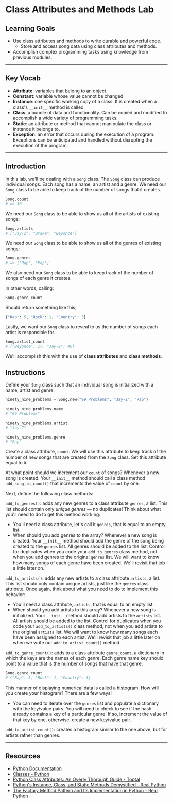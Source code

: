 # Class Attributes and Methods Lab

## Learning Goals

- Use class attributes and methods to write durable and powerful code.
  - Store and access song data using class attributes and methods.
- Accomplish complex programming tasks using knowledge from previous modules.

***

## Key Vocab

- **Attribute**: variables that belong to an object.
- **Constant**: variable whose value cannot be changed.
- **Instance**: one specific working copy of a class. It is created when a
  class's `__init__` method is called.
- **Class**: a bundle of data and functionality. Can be copied and modified to
  accomplish a wide variety of programming tasks.
- **Static**: an attribute or method that cannot manipulate the class or
  instance it belongs to.
- **Exception**: an error that occurs during the execution of a program.
  Exceptions can be anticipated and handled without disrupting the execution of
  the program.

***

## Introduction

In this lab, we'll be dealing with a `Song` class. The `Song` class can produce
individual songs. Each song has a name, an artist and a genre. We need our
`Song` class to be able to keep track of the number of songs that it creates.

```py
Song.count
# => 30
```

We need our `Song` class to be able to show us all of the artists of existing
songs:

```py
Song.artists
# ["Jay-Z", "Drake", "Beyonce"]
```

We need our `Song` class to be able to show us all of the genres of existing
songs:

```py
Song.genres
# => ["Rap", "Pop"]
```

We also need our `Song` class to be able to keep track of the number of songs of
each genre it creates.

In other words, calling:

```py
Song.genre_count
```

Should return something like this;

```py
{"Rap": 5, "Rock": 1, "Country": 3}
```

Lastly, we want our `Song` class to reveal to us the number of songs each artist
is responsible for.

```py
Song.artist_count
# {"Beyonce": 17, "Jay-Z": 40}
```

We'll accomplish this with the use of **class attributes** and **class
methods**.

## Instructions

Define your `Song` class such that an individual song is initialized with a
name, artist and genre.

```py
ninety_nine_problems = Song.new("99 Problems", "Jay-Z", "Rap")

ninety_nine_problems.name
# "99 Problems"

ninety_nine_problems.artist
# "Jay-Z"

ninety_nine_problems.genre
# "Rap"
```

Create a class attribute, `count`. We will use this attribute to keep track of
the number of new songs that are created from the `Song` class. Set this
attribute equal to `0`.

At what point should we increment our `count` of songs? Whenever a new song is
created. Your `__init__` method should call a class method
`add_song_to_count()` that increments the value of `count` by one.

Next, define the following class methods:

`add_to_genres()`: adds any new genres to a class attribute `genres`, a
list. This list should contain only _unique genres_ — no duplicates! Think
about what you'll need to do to get this method working:

- You'll need a class attribute, let's call it `genres`, that is equal to an
  empty list.
- When should you add genres to the array? Whenever a new song is created.
  Your `__init__` method should add the genre of the song being created to
  the `genres` list. All genres should be added to the list. Control for
  duplicates when you code your `add_to_genres` class method, not when you add
  genres to the original `genres` list. We will want to know how many songs
  of each genre have been created. We'll revisit that job a little later on.

`add_to_artists()`: adds any new artists to a class attribute `artists`, a
list. This list should only contain unique artists, just like the `genres`
class attribute. Once again, thnk about what you need to do to implement this
behavior:

- You'll need a class attribute, `artists`, that is equal to an empty list.
- When should you add artists to this array? Whenever a new song is
  initialized. Your `__init__` method should add artists to the `artists`
  list. All artists should be added to the list. Control for duplicates when
  you code your `add_to_artists()` class method, not when you add artists to
  the original `artists` list. We will want to know how many songs each have
  been assigned to each artist. We'll revisit that job a little later on when
  we write our `add_to_artist_count()` method.

`add_to_genre_count()`: adds to a class attribute `genre_count`, a dictionary
in which the keys are the names of each genre. Each genre name key should point
to a value that is the number of songs that have that genre.

```py
Song.genre_count
# {"Rap": 5, "Rock": 1, "Country": 3}
```

This manner of displaying numerical data is called a
[histogram](https://en.wikipedia.org/wiki/Histogram). How will you create your
histogram? There are a few ways!

- You can need to iterate over the `genres` list and populate a dictionary with
  the key/value pairs. You will need to check to see if the hash already
  contains a key of a particular genre. If so, increment the value of that key
  by one, otherwise, create a new key/value pair.

`add_to_artist_count()`: creates a histogram similar to the one above, but for
artists rather than genres.

***

## Resources

- [Python Documentation](https://docs.python.org/3/)
- [Classes - Python](https://docs.python.org/3/)
- [Python Class Attributes: An Overly Thorough Guide - Toptal](https://www.toptal.com/python/python-class-attributes-an-overly-thorough-guide)
- [Python's Instance, Class, and Static Methods Demystified - Real Python](https://realpython.com/instance-class-and-static-methods-demystified/)
- [The Factory Method Pattern and Its Implementation in Python - Real Python](https://realpython.com/factory-method-python/)
